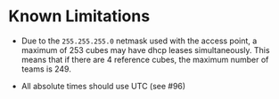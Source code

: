 # Known Limitations

- Due to the `255.255.255.0` netmask used with the access point, a maximum of 253 cubes may have dhcp leases simultaneously. This means that if there are 4 reference cubes, the maximum number of teams is 249.

- All absolute times should use UTC (see #96)

